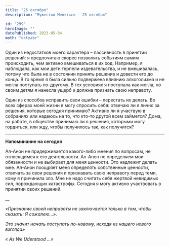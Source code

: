 ```yaml
---
title: "25 октября"
description: "Мужество Меняться - 25 октября"

id: "299"
heroImage: ""
datePublished: 2023-05-04
moth: "oktyabr"
---
```


Один из недостатков моего характера – пассивность в принятии решений: я
предпочитаю скорее позволять событиям самим происходить, чем активно
вмешиваться в их ход. Например, я наблюдала, как мои дети терпели
издевательства, и не вмешивалась, потому что была не в состоянии принять
решение и довести его до конца. В то время я была сильно подвержена влиянию
алкоголизма и не могла поступать по-другому. В тех условиях я поступала как
могла, но своим детям я нанесла ущерб и должна признать свою неправоту.

Один из способов исправить свои ошибки – перестать их делать. Во всех сферах
моей жизни я могу спросить себя: отвечаю ли я лично за решения, которые
сегодня принимаю? Активно ли я участвую в собраниях или надеюсь на то, что
кто-то другой всем займется? Дома, на работе, в обществе принимаю ли я
решения, которыми могу гордиться, или жду, чтобы получилось так, как
получится?

---

**Напоминание на сегодня**

Ал-Анон не придерживается какого-либо мнения по вопросам, не относящимся к его
деятельности. Ал-Анон не определяем мои обязанности и не выбирает для меня
ценности. Это надлежит делать мне. Ал-Анон поощряет меня определять
собственные ценности, отвечать за свои решения и признавать свою неправоту
перед теми, кому я причинила зло. Мне не надо считать себя жертвой невидимых
сил, порождающих катастрофы. Сегодня я могу активно участвовать в принятии
своих решений.

\_\_

_«Признание своей неправоты не заключается только в том, чтобы сказать: Я
сожалею…»._

_Это значит начать поступать по-новому, исходя из нашего нового взгляда»_

_«_ _As_ _We_ _Uderstood_ _…»_
